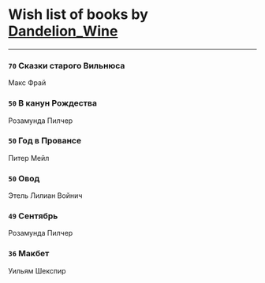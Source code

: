 # Wish list of books by [Dandelion_Wine](http://vk.com/id58602788)
---

### `70` Сказки старого Вильнюса
Макс Фрай

### `50` В канун Рождества
Розамунда Пилчер

### `50` Год в Провансе
Питер Мейл

### `50` Овод
Этель Лилиан Войнич

### `49` Сентябрь
Розамунда Пилчер

### `36` Макбет
Уильям Шекспир

